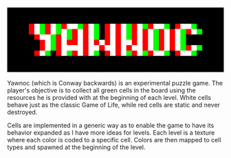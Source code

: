 <img src="logo.png"></img>

Yawnoc (which is Conway backwards) is an experimental puzzle game. The player's objective is to collect all green cells in the board
using the resources he is provided with at the beginning of each level. White cells behave just as the classic Game of Life, while
red cells are static and never destroyed.

Cells are implemented in a generic way as to enable the game to have its behavior expanded as I have more ideas for levels. Each level
is a texture where each color is coded to a specific cell. Colors are then mapped to cell types and spawned at the beginning of the level.

